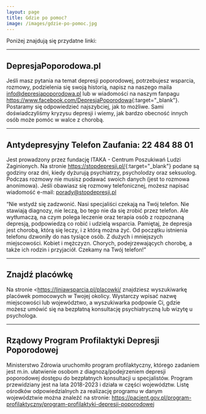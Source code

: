 ```yaml
---
layout: page
title: Gdzie po pomoc?
image: /images/gdzie-po-pomoc.jpg
---
```


Poniżej znajdują się przydatne linki:

---
## DepresjaPoporodowa.pl
Jeśli masz pytania na temat depresji poporodowej, potrzebujesz wsparcia, rozmowy, podzielenia się swoją historią, napisz na naszego maila <a href="&#x6d;&#x61;&#x69;&#x6c;&#x74;&#x6f;&#x3a;&#x69;&#x6e;&#x66;&#x6f;&#x40;&#x64;&#x65;&#x70;&#x72;&#x65;&#x73;&#x6a;&#x61;&#x70;&#x6f;&#x70;&#x6f;&#x72;&#x6f;&#x64;&#x6f;&#x77;&#x61;&#x2e;&#x70;&#x6c;">&#x69;&#x6e;&#x66;&#x6f;&#x40;&#x64;&#x65;&#x70;&#x72;&#x65;&#x73;&#x6a;&#x61;&#x70;&#x6f;&#x70;&#x6f;&#x72;&#x6f;&#x64;&#x6f;&#x77;&#x61;&#x2e;&#x70;&#x6c;</a> lub w wiadomości na naszym fanpagu <https://www.facebook.com/DepresjaPoporodowa>{:target="_blank"}.
Postaramy się odpowiedzieć najszybciej, jak to możliwe. Sami doświadczyliśmy kryzysu depresji i wiemy, jak bardzo obecność innych osób może pomóc w walce z chorobą.

---

## Antydepresyjny Telefon Zaufania: 22 484 88 01

Jest prowadzony przez fundację ITAKA - Centrum Poszukiwań Ludzi Zaginionych. Na stronie <https://stopdepresji.pl/>{:target="_blank"} podane są godziny oraz dni, kiedy dyżurują psychiatrzy, psycholodzy oraz seksuolog. Podczas rozmowy nie musisz podawać swoich danych (jest to rozmowa anonimowa). Jeśli obawiasz się rozmowy telefonicznej, możesz napisać wiadomość e-mail: porady@stopdepresji.pl

“Nie wstydź się zadzwonić. Nasi specjaliści czekają na Twój telefon. Nie stawiają diagnozy, nie leczą, bo tego nie da się zrobić przez telefon. Ale wytłumaczą, na czym polega leczenie oraz terapia osób z rozpoznaną depresją, podpowiedzą co robić i udzielą wsparcia. Pamiętaj, że depresja jest chorobą, którą się leczy, i z którą można żyć. Od początku istnienia telefonu dzwoniły do nas tysiące osób. Z dużych i mniejszych miejscowości. Kobiet i mężczyzn. Chorych, podejrzewających chorobę, a także ich rodzin i przyjaciół. Czekamy na Twój telefon!”

---

## Znajdź placówkę
Na stronie <https://liniawsparcia.pl/placowki/ znajdziesz wyszukiwarkę placówek pomocowych w Twojej okolicy. Wystarczy wpisać nazwę miejscowości lub województwo, a wyszukiwarka podpowie Ci, gdzie możesz umówić się na bezpłatną konsultację psychiatryczną lub wizytę u psychologa. 

---

## Rządowy Program Profilaktyki Depresji Poporodowej
Ministerstwo Zdrowia uruchomiło program profilaktyczny, którego zadaniem jest m.in. ułatwienie osobom z diagnozą/podejrzeniem depresji poporodowej dostępu do bezpłatnych konsultacji u specjalistów. Program przewidziany jest na lata 2018-2023 i działa w części województw. Listę ośrodków odpowiedzialnych za realizację programu w danym województwie można znaleźć na stronie: https://pacjent.gov.pl/program-profilaktyczny/program-profilaktyki-depresji-poporodowej

